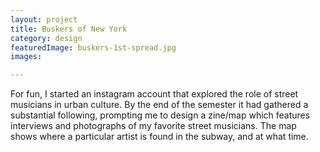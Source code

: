 ```yaml
---
layout: project
title: Buskers of New York
category: design
featuredImage: buskers-1st-spread.jpg
images:

---
```


For fun, I started an instagram account that explored the role of street musicians in urban culture. By the end of the semester it had gathered a substantial following, prompting me to design a zine/map which features interviews and photographs of my favorite street musicians. The map shows where a particular artist is found in the subway, and at what time.
